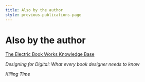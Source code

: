 ```yaml
---
title: Also by the author
style: previous-publications-page
---
```


# Also by the author

[The Electric Book Works Knowledge Base](http://electricbookworks.com/kb)

_Designing for Digital: What every book designer needs to know_

_Killing Time_

